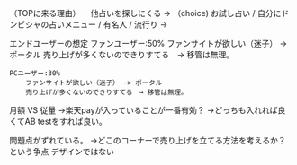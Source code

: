 
 （TOPに来る理由）
　他占いを探しにくる
→ （choice) お試し占い / 自分にドンピシャの占いメニュー / 有名人 /   流行り →　


エンドユーザーの想定
    ファンユーザー:50%
        ファンサイトが欲しい（迷子） -> ポータル
        売り上げが多くないのできりすてる　→ 移管は無理。

    PCユーザー:30%
        ファンサイトが欲しい（迷子） -> ポータル
        売り上げが多くないのできりすてる　→ 移管は無理。


月額 VS 従量
→楽天payが入っていることが一番有効？
→どっちも入れれば良くてAB testをすれば良い。



問題点がずれている。
→どこのコーナーで売り上げを立てる方法を考えるか？という争点
    デザインではない
